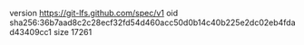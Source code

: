 version https://git-lfs.github.com/spec/v1
oid sha256:36b7aad8c2c28ecf32fd54d460acc50d0b14c40b225e2dc02eb4fdad43409cc1
size 17261

